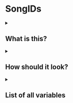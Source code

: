 # SongIDs

<details><summary><h2>What is this?</h2></summary>

SongIDs is a module script located in “ReplicatedStorage" that defines the song's properties that go with every song (every song in the game is included in SongIDs).<br><br>
This is required when adding new songs as it requires the Instrumental sounds to be defined here.
</details>

<details><summary><h2>How should it look?</h2></summary>

Each songId follows a strict format in order for the game to find and retrieve the data for each song.<br><br>
It would look something like this:
```lua
["songName"] = {
	Instrumental = soundID;
};
```

However for the entire SongIDs script, it should look like this:
```lua
return {
    ["Example1"] = {
        Instrumental = 123456789;
    };
    
    ["Example2"] = {
        Instrumental = 234578901;
    };
}
```
</details>

<details><summary><h2>List of all variables</h2></summary>

> This is the format
````lua
[“ExampleSong”] = {
	Instrumental = 0; -- Required (if you want you can combine both the voices and instrumental into one audio file)
	Voices = 0; -- If the chart has ‘“needsVoices”: true’ then the voices would be required 
	Offset = 0; -- (Optional) Applies an offset (in milliseconds) to the chart
	EventOffset = 0; -- (Optional) Applies an offset to the events
	BFAnimations = "BF"; -- (Optional) Set Boyfriends animation
	BF2Animations = "BF"; -- (Optional) Adds a secondary Boyfriend with said animation
	DadAnimations = "Dad"; -- (Optional) Set Dads animation
	Dad2Animations = "Dad"; -- (Optional) Adds a secondary Dad with said animation
	AnimOffsets = { -- (Optional) Defines the CFrame offset for (BF, DAD, BF2, DAD2) all the CFrames do not have to be defined.
		CFrame.new(),
		CFrame.new(),
		CFrame.new(),
		CFrame.new()
	};
	NoteGroup = 'Default'; -- (Optional) Defines which notegroup to use inside of the NoteGroups folder
	NoteSkin = 'Default'; -- (Optional) Sets the noteskin for the song
	NoteSplashSkin = ''; -- (Optional) Sets the notesplash skin for the song
	Script = 'Default'; -- (Optional) Option to change the script that the song will use [Uses scripts from modcharts folder]
	defaultCamZoom = 0; -- (Optional) changes the default zoom/FOV of the camera when the song starts
	mapProps = ''; -- (Optional) Adds the map to the game using the name of the map in the ReplicatedStorage.Maps Folder
	ClockTime = 6.5; -- (Optional) Sets the time of day
	hideProps = false; -- (Optional) Tells whether or not to hide props in the map
	hideBox = false; -- (Optional) Hides all boomboxes
	PreloadSounds = { -- (Optional) Plays the sound at a very low volume so that the game forces it to load
		"rbxassetid://" -- sound id
	};
	PreloadImages = { -- (Optional) Prechaches images for the song
		"rbxassetid://" -- image id
	};
	countdownImages = { -- (Optional) you could just make it equal false for it to be nothing
		0; -- image of 3
		0; -- image of the 2
		0; -- image of the 1
		0; -- image of the go!
	};
	IntroSounds = { -- (Optional) Changes the sounds for the countdown
		"rbxassetid://"; -- Voice for 3 -- If you want there to be silence just make it blank like ""
		"rbxassetid://"; -- Voice for 2
		"rbxassetid://"; -- Voice for 1
		"rbxassetid://"; -- Voice for Go
	};
	RatingSet = { -- (Optional) Changes the images for the ratings
		sick="rbxassetid://10849280164",
		good="rbxassetid://10849281330",
		bad="rbxassetid://10849282992",
		trash="rbxassetid://10849284734"
	};
````

> This is the more in-depth explanation

| Name : Type | Description |
|:------------|:-----------:|
| Instrumental : number | (Required) defines the audio id for the instrumental of the song |
| Voices : number | defines the audio id for the voices of the song |
| Offset : number | The offset (in milliseconds) that will apply to the “song” and not the chart (what it does is change when the song starts playing, old charts will usually have a 100 millisecond delay) |
| EventOffset : number | The offset (in milliseconds) that will be applied to all events |
| BFAnimations : string | The name of the animation that will apply to the bf character |
| DadAnimations : string | THe name of the animation that will apply to the dad character |
| BF2Animations : string | The name of the animation that will apply to the second bf character (defining this value will make the second bf character spawn) |
| Dad2Animations : string | The name of the animation that will apply to the second dad character (defining this value will make the second dad character spawn) |
| AnimOffsets : [CFrame](https://create.roblox.com/docs/en-us/reference/engine/datatypes/CFrame)[] | A list of offsets that will apply to these characters in this order: “BF”, “Dad”, “BF2”, “Dad2” |
| NoteGroup : string | The name of the NoteGroup which will apply for the song.<br>Located under (ReplicatedStorage > Modules > NoteGroups) |
| NoteSkin : string | The name of the note skin which will apply for the song |
| NoteSplashSkin : string | The name of the note splash that will apply for the song |
| Script : string | The name of the “Modchart” that the song will use<br>Modcharts are located in (ReplicatedStorage > Modules > Modcharts) |
| defaultCamZoom : number | The default camera zoom that the song will use.<br>If the value is greater than 1 then it is zoomed in and if it is less than 1 it would be zoomed out |
| mapProps : string | The name of the map that will be used for the song.<br>located in (ReplicatedStorage > Modules > Maps) |
| ClockTime : number | Applies a custom time-of-day for the specific song<br>default: 6.5 |
| hideProps : boolean | Whether or not to hide the props for the map |
| hideBox : boolean | Whether or not to hide the boombox |
| PreloadSounds : string[] | A list of `robloxassetid`s that will be preloaded so that the sounds will play instantly rather than waiting to be loaded first |
| PreloadImages : string[] | A list of `robloxassetid`s that will be preloaded so that the images will show up instantly rather than having to load while the song is playing |
| countdownImages : number[] | A list of asset ids that are used to change the images that appear for “3”, “2”, “1”, “GO” that appear at the beginning of a song |
| IntroSounds : string[] | A list of `robloxassetid`s that are used to change the sounds that play for “3”, “2”, “1”, “GO” at the beginning of the song |
| RatingSet : {sick: string, good: string, bad: string, trash: string} | A table that contains a list of `robloxassetid`s that are used to change the default Rating images just for that particular song |
</details>
